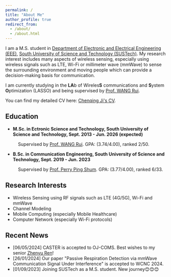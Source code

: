 ```yaml
---
permalink: /
title: "About Me"
author_profile: true
redirect_from:
  - /about/
  - /about.html
---
```


I am a M.S. student in [Department of Electronic and Electrical Engineering (EEE)](https://eee.sustech.edu.cn/), [South University of Science and Technology (SUSTech)](https://www.sustech.edu.cn/). My research interest includes many aspects of wireless sensing, especially using wireless signals such as LTE, Wi-Fi or millimeter wave (mmWave) to sense the surrounding environment and moving people which can provide a decision-making basis for communication.

I am currently studying in the **LA**b of Wireles**S** communications and **S**ystem **O**ptimization (LASSO) and being supervised by [Prof. WANG Rui](http://lasso.eee.sustech.edu.cn/).

You can find my detailed CV here: [Chenqing Ji's CV](../assets/Curriculum_Vitae.pdf).

## Education
- **M.Sc. in Ectronic Science and Technology, South University of Science and Technology, Sept. 2013 - Jun. 2026 (expected)**

&emsp;&emsp;&nbsp;&nbsp; Supervised by [Prof. WANG Rui](http://lasso.eee.sustech.edu.cn/). GPA: (3.74/4.00), ranked 2/50.

- **B.Sc. in Communication Engineering, South University of Science and Technology, Sept. 2019 - Jun. 2023**

&emsp;&emsp;&nbsp;&nbsp; Supervised by [Prof. Perry Ping Shum](https://faculty.sustech.edu.cn/?tagid=shenp&iscss=1&snapid=1&orderby=date&go=1). GPA: (3.77/4.00), ranked 6/33.

## Research Interests
- Wireless Sensing using RF signals such as LTE (4G/5G), Wi-Fi and mmWave
- Channel Modeling
- Mobile Computing (especially Mobile Healthcare)
- Computer Network (especially Wi-Fi protocols)

## Recent News
- [06/05/2024] CASTER is accepted to OJ-COMS. Best wishes to my senior [Zhenyu Ren](https://renzhenyu.site/)!
- [26/01/2024] Our paper "Passive Respiration Detection via mmWave Communication Signal Under Interference" is accepted to WCNC 2024.
- [01/09/2023] Joining SUSTech as a M.S. student. New journey😊😊😊
